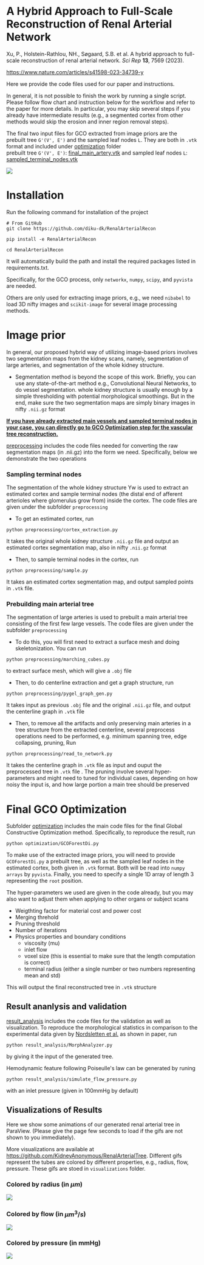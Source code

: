 # A Hybrid Approach to Full-Scale Reconstruction of Renal Arterial Network
Xu, P., Holstein-Rathlou, NH., Søgaard, S.B. et al. A hybrid approach to full-scale reconstruction of renal arterial network. _Sci Rep_ **13**, 7569 (2023). 

https://www.nature.com/articles/s41598-023-34739-y


Here we provide the code files used for our paper and instructions. 

In general, it is not possible to finish the work by running a single script. 
Please follow flow chart and instruction below for the workflow and refer to the paper for more details. 
In particular, you may skip several steps if you already have intermediate results 
(e.g., a segmented cortex from other methods would skip the erosion and inner region removal steps). 

The final two input files for GCO extracted from image priors are the prebuilt tree ```G'(V', E')``` and the 
sampled leaf nodes ```L```. They are both in ```.vtk``` format and 
included under [optimization](./VesselGen/optimization) folder\
prebuilt tree ```G'(V', E')```: [final_main_artery.vtk](./VesselGen/optimization/final_main_artery.vtk) and
sampled leaf nodes ```L```: [sampled_terminal_nodes.vtk](./VesselGen/optimization/sampled_terminal_nodes.vtk)


![](./flowchart.png)   

# Installation

Run the following command for installation of the project

```
# From GitHub
git clone https://github.com/diku-dk/RenalArterialRecon

pip install -e RenalArterialRecon 

cd RenalArterialRecon
```
It will automatically build the path and install the required packages listed in requirements.txt.

Specifically, for the GCO process, only ```networkx```, ```numpy```, ```scipy```, and
```pyvista``` are needed.

Others are only used for extracting image priors, 
e.g., we need ```nibabel``` to load 3D nifty images and ```scikit-image``` for several image processing methods.

# Image prior

In general, our proposed hybrid way of utilizing image-based priors involves two segmentation maps from the kidney scans,
namely, segmentation of large arteries, and segmentation of the whole kidney structure. 
* Segmentation method is beyond the scope of this work. 
Briefly, you can use any state-of-the-art method e.g., Convolutional Neural Networks, to do vessel segmentation.
whole kidney structure is usually enough by a simple thresholding with potential morphological smoothings.
But in the end, make sure the two segmentation maps are simply binary images in nifty ```.nii.gz``` format

<b> <ins> If you have already extracted main vessels and sampled terminal nodes in your case, 
you can directly go to GCO Optimization step for the vascular tree reconstruction. </ins> </b>


[preprocessing](./VesselGen/preprocessing)     includes the code files needed for converting the raw segmentation maps 
(in .nii.gz) into the form we need.
Specifically, below we demonstrate the two operations

### Sampling terminal nodes
The segmentation of the whole kidney structure Yw is used to extract an estimated cortex and sample terminal nodes
(the distal end of afferent arterioles where glomerulus grow from) inside the cortex. The code files are given under the subfolder ```preprocessing```
* To get an estimated cortex, run 
```
python preprocessing/cortex_extraction.py
```
It takes the original whole kidney structure ```.nii.gz``` file 
and output an estimated cortex segmentation map, also in nifty ```.nii.gz``` format

* Then, to sample terminal nodes in the cortex, run 
```
python preprocessing/sample.py
```
It takes an estimated cortex segmentation map, and output sampled points in ```.vtk``` file.

### Prebuilding main arterial tree 

The segmentation of large arteries is used to prebuilt a main arterial tree consisting of the first few large vessels. 
The code files are given under the subfolder ```preprocessing```

* To do this, you will first need to extract a surface mesh and doing skeletonization. 
You can run 
```
python preprocessing/marching_cubes.py
``` 
to extract surface mesh, which will give a ```.obj``` file
* Then, to do centerline extraction and get a graph structure, run 

```
python preprocessing/pygel_graph_gen.py
```

It takes input as previous ```.obj``` file and the original ```.nii.gz``` file, 
and output the centerline graph in ```.vtk``` file

* Then, to remove all the artifacts and only preserving main arteries in a tree structure from the extracted centerline,
several preprocess operations need to be performed, e.g. minimum spanning tree, edge collapsing, pruning,
Run 
```
python preprocessing/read_to_network.py
```
 It takes the centerline graph in ```.vtk``` file as input and ouput the preprocessed tree in ```.vtk``` file 
. The pruning involve several hyper-parameters and 
might need to tuned for individual cases,
depending on how noisy the input is, and how large portion a main tree should be preserved



# Final GCO Optimization


Subfolder [optimization](./VesselGen/optimization) includes the main code files for the final Global Constructive Optimization method. 
Specifically, to reproduce the result, run 
```
python optimization/GCOForestDi.py
``` 
To make use of the extracted image priors, you will need to provide ```GCOForestDi.py```  a prebuilt tree, 
as well as the sampled leaf nodes in the estimated cortex, both given in ```.vtk``` format. 
Both will be read into ```numpy arrays``` by ```pyvista```.
Finally, you need to specify a single 1D array of length 3 representing the ```root``` position.

The hyper-parameters we used are given in the code already, 
but you may also want to adjust them when applying to other organs or subject scans

* Weigthting factor for material cost and power cost
* Merging threhold
* Pruning threshold
* Number of iterations
* Physics properties and boundary conditions
  * viscosity (mu)
  * inlet flow
  * voxel size (this is essential to make sure that the length computation is correct)
  * terminal radius (either a single number or two numbers representing mean and std)

This will output the final reconstructed tree in ```.vtk``` structure

## Result ananlysis and validation

[result_analysis](./VesselGen/result_analysis) includes the code files for the validation as well as visualization. 
To reproduce the morphological statistics in comparison to the experimental data given by [Nordsletten et al.](https://journals.physiology.org/doi/full/10.1152/ajpheart.00814.2005) as shown in paper, run 
```
python result_analysis/MorphAnalyzer.py
``` 
by giving it the input of the generated tree.

Hemodynamic feature following Poiseulle's law can be generated by runing
```
python result_analysis/simulate_flow_pressure.py
``` 
with an inlet pressure (given in 100mmHg by default)

## Visualizations of Results

Here we show some animations of our generated renal arterial tree in ParaView. (Please give the page few seconds to load if the gifs are not shown to you immediately). 

More visualizations are available at https://github.com/KidneyAnonymous/RenalArterialTree. Different gifs represent the tubes are colored by different properties, e.g., radius, flow, pressure.
These gifs are stoed in ```visualizations``` folder.

### Colored by radius (in $\mu m$)
 ![](visualizations/radius1.gif) 
### Colored by flow (in $\mu m^3/s$)
 ![](visualizations/flow.gif) 
### Colored by pressure (in mmHg)
 ![](visualizations/pressure.gif) 
